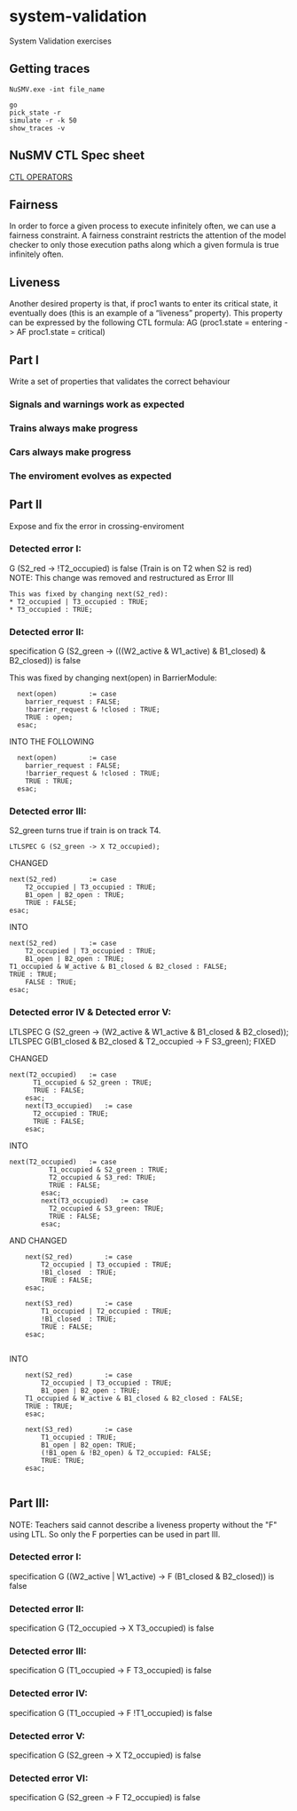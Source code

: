# system-validation
System Validation exercises

## Getting traces
```
NuSMV.exe -int file_name

go
pick_state -r
simulate -r -k 50
show_traces -v
```
## NuSMV CTL Spec sheet
[CTL OPERATORS](https://stackoverflow.com/questions/37516092/how-can-i-change-these-into-ctl-spec-in-nusmv-model)

## Fairness
In
order to force a given process to execute infinitely often, we can use a fairness constraint. A
fairness constraint restricts the attention of the model checker to only those execution paths
along which a given formula is true infinitely often.

## Liveness
Another desired property is that, if proc1 wants to enter its critical state, it eventually
does (this is an example of a “liveness” property). This property can be expressed by the
following CTL formula:
AG (proc1.state = entering -> AF proc1.state = critical)

## Part I
Write a set of properties that validates the correct behaviour 

### Signals and warnings work as expected
### Trains always make progress
### Cars always make progress
### The enviroment evolves as expected



## Part II
Expose and fix the error in crossing-enviroment

### Detected error I:
G (S2_red -> !T2_occupied)  is false  (Train is on T2 when S2 is red)  
NOTE: This change was removed and restructured as Error III  
```
This was fixed by changing next(S2_red):  
* T2_occupied | T3_occupied : TRUE;  
* T3_occupied : TRUE; 
```

### Detected error II:
specification  G (S2_green -> (((W2_active & W1_active) & B1_closed) & B2_closed))  is false

This was fixed by changing next(open) in BarrierModule:    
```
  next(open)		:= case  
    barrier_request : FALSE;  
    !barrier_request & !closed : TRUE;  
    TRUE : open;  
  esac;  
```  
  INTO THE FOLLOWING  
```  
  next(open)		:= case  
    barrier_request : FALSE;  
    !barrier_request & !closed : TRUE;  
    TRUE : TRUE;  
  esac;  
```
### Detected error III:

S2_green turns true if train is on track T4.  
```
LTLSPEC G (S2_green -> X T2_occupied);  
```
CHANGED  
```
next(S2_red)        := case  
    T2_occupied | T3_occupied : TRUE;  
    B1_open | B2_open : TRUE;  
    TRUE : FALSE;  
esac;  
```
INTO
```
next(S2_red)        := case  
    T2_occupied | T3_occupied : TRUE;  
    B1_open | B2_open : TRUE;   
T1_occupied & W_active & B1_closed & B2_closed : FALSE;  
TRUE : TRUE;  
    FALSE : TRUE;  
esac;  
``` 

### Detected error IV & Detected error V:
LTLSPEC G (S2_green -> (W2_active & W1_active & B1_closed & B2_closed));
LTLSPEC G(B1_closed & B2_closed & T2_occupied -> F S3_green);
FIXED

CHANGED  
```
next(T2_occupied)   := case
      T1_occupied & S2_green : TRUE;
      TRUE : FALSE;
    esac;
    next(T3_occupied)   := case
      T2_occupied : TRUE;
      TRUE : FALSE;
    esac; 
```
INTO
```
next(T2_occupied)   := case
		  T1_occupied & S2_green : TRUE;
		  T2_occupied & S3_red: TRUE;
		  TRUE : FALSE;
		esac;
		next(T3_occupied)   := case
		  T2_occupied & S3_green: TRUE;
		  TRUE : FALSE;
		esac;
``` 
AND CHANGED  
```
    next(S2_red)        := case
        T2_occupied | T3_occupied : TRUE;
        !B1_closed  : TRUE;
        TRUE : FALSE;
    esac;
    
    next(S3_red)        := case
        T1_occupied | T2_occupied : TRUE;
        !B1_closed  : TRUE;
        TRUE : FALSE;
    esac;
    
```
INTO
```
    next(S2_red)        := case
        T2_occupied | T3_occupied : TRUE;
        B1_open | B2_open : TRUE;
	T1_occupied & W_active & B1_closed & B2_closed : FALSE;
	TRUE : TRUE;
    esac;
    
    next(S3_red)        := case
        T1_occupied : TRUE;
        B1_open | B2_open: TRUE;
        (!B1_open & !B2_open) & T2_occupied: FALSE;
        TRUE: TRUE;
    esac;
    
``` 

## Part III:

NOTE: Teachers said cannot describe a liveness property without the "F" using LTL. So only the F porperties can be used in part III.  

### Detected error I:
specification  G ((W2_active | W1_active) ->  F (B1_closed & B2_closed))  is false

### Detected error II:
specification  G (T2_occupied ->  X T3_occupied)  is false

### Detected error III:
specification  G (T1_occupied ->  F T3_occupied)  is false

### Detected error IV:
specification  G (T1_occupied ->  F !T1_occupied)  is false

### Detected error V:
specification  G (S2_green ->  X T2_occupied)  is false

### Detected error VI:
specification  G (S2_green ->  F T2_occupied)  is false








